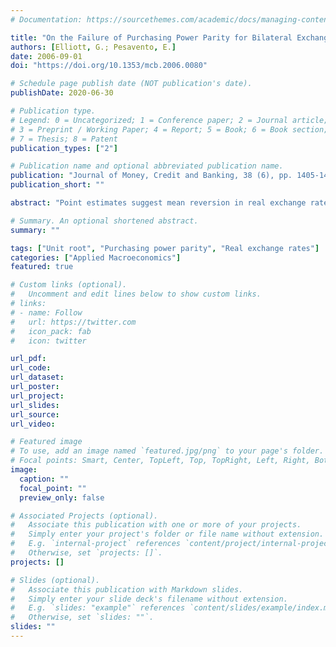 ```yaml
---
# Documentation: https://sourcethemes.com/academic/docs/managing-content/

title: "On the Failure of Purchasing Power Parity for Bilateral Exchange Rates after 1973"
authors: [Elliott, G.; Pesavento, E.]
date: 2006-09-01
doi: "https://doi.org/10.1353/mcb.2006.0080"

# Schedule page publish date (NOT publication's date).
publishDate: 2020-06-30

# Publication type.
# Legend: 0 = Uncategorized; 1 = Conference paper; 2 = Journal article;
# 3 = Preprint / Working Paper; 4 = Report; 5 = Book; 6 = Book section;
# 7 = Thesis; 8 = Patent
publication_types: ["2"]

# Publication name and optional abbreviated publication name.
publication: "Journal of Money, Credit and Banking, 38 (6), pp. 1405-1430"
publication_short: ""

abstract: "Point estimates suggest mean reversion in real exchange rates; however, it still remains uncomfortable that models without any mean reversion are often compatible with data from the floating period. Studies with data over longer periods find mean reversion, but at the cost of mixing in data from earlier exchange rate arrangements. Pooling the floating period data potentially mixes country pairs with and without mean reversion. We examine tests for mean reversion for individual country pairs where greater power against close alternatives is gained through modeling other economic variables with the real exchange rate. By increasing the power of the tests we find strong evidence of mean reversion."

# Summary. An optional shortened abstract.
summary: ""

tags: ["Unit root", "Purchasing power parity", "Real exchange rates"]
categories: ["Applied Macroeconomics"]
featured: true

# Custom links (optional).
#   Uncomment and edit lines below to show custom links.
# links:
# - name: Follow
#   url: https://twitter.com
#   icon_pack: fab
#   icon: twitter

url_pdf: 
url_code:
url_dataset:
url_poster:
url_project:
url_slides:
url_source:
url_video:

# Featured image
# To use, add an image named `featured.jpg/png` to your page's folder. 
# Focal points: Smart, Center, TopLeft, Top, TopRight, Left, Right, BottomLeft, Bottom, BottomRight.
image:
  caption: ""
  focal_point: ""
  preview_only: false

# Associated Projects (optional).
#   Associate this publication with one or more of your projects.
#   Simply enter your project's folder or file name without extension.
#   E.g. `internal-project` references `content/project/internal-project/index.md`.
#   Otherwise, set `projects: []`.
projects: []

# Slides (optional).
#   Associate this publication with Markdown slides.
#   Simply enter your slide deck's filename without extension.
#   E.g. `slides: "example"` references `content/slides/example/index.md`.
#   Otherwise, set `slides: ""`.
slides: ""
---
```

